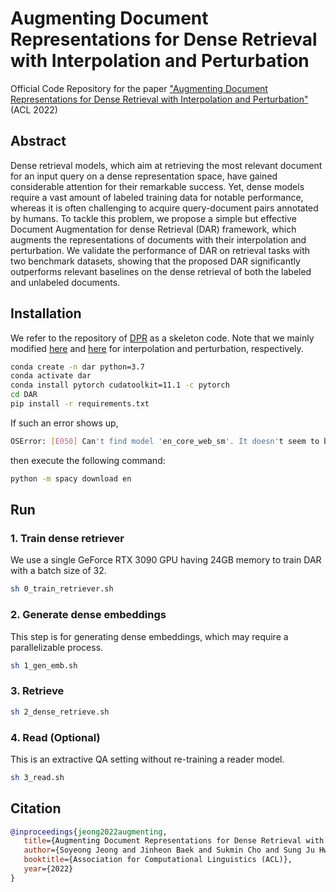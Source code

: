 # Augmenting Document Representations for Dense Retrieval with Interpolation and Perturbation

Official Code Repository for the paper ["Augmenting Document Representations for Dense Retrieval with Interpolation and Perturbation"](https://arxiv.org/abs/2203.07735) (ACL 2022)

## Abstract
Dense retrieval models, which aim at retrieving the most relevant document for an input query on a dense representation space, have gained considerable attention for their remarkable success. Yet, dense models require a vast amount of labeled training data for notable performance, whereas it is often challenging to acquire query-document pairs annotated by humans. To tackle this problem, we propose a simple but effective Document Augmentation for dense Retrieval (DAR) framework, which augments the representations of documents with their interpolation and perturbation. We validate the performance of DAR on retrieval tasks with two benchmark datasets, showing that the proposed DAR significantly outperforms relevant baselines on the dense retrieval of both the labeled and unlabeled documents.

## Installation
We refer to the repository of [DPR](https://github.com/facebookresearch/DPR) as a skeleton code. Note that we mainly modified [here](https://github.com/starsuzi/DAR/blob/main/dar/models/biencoder.py#L413-L491) and [here](https://github.com/starsuzi/DAR/blob/a2c1bf606b372271ac7d8ea7c675b6497f8c1da2/train_dense_encoder.py#L768-L821) for interpolation and perturbation, respectively.

```bash
conda create -n dar python=3.7
conda activate dar
conda install pytorch cudatoolkit=11.1 -c pytorch
cd DAR
pip install -r requirements.txt
```
If such an error shows up,
```bash
OSError: [E050] Can't find model 'en_core_web_sm'. It doesn't seem to be a Python package or a valid path to a data directory.
```
then execute the following command:
```bash
python -m spacy download en
```
## Run

### 1. Train dense retriever

We use a single GeForce RTX 3090 GPU having 24GB memory to train DAR with a batch size of 32.

```bash
sh 0_train_retriever.sh
```
### 2. Generate dense embeddings

This step is for generating dense embeddings, which may require a parallelizable process.

```bash
sh 1_gen_emb.sh
```
### 3. Retrieve
```bash
sh 2_dense_retrieve.sh
```
### 4. Read (Optional)
This is an extractive QA setting without re-training a reader model.
```bash
sh 3_read.sh
```

## Citation

```BibTex
@inproceedings{jeong2022augmenting,
   title={Augmenting Document Representations for Dense Retrieval with Interpolation and Perturbation},
   author={Soyeong Jeong and Jinheon Baek and Sukmin Cho and Sung Ju Hwang and Jong C. Park},
   booktitle={Association for Computational Linguistics (ACL)},
   year={2022}
}
```
